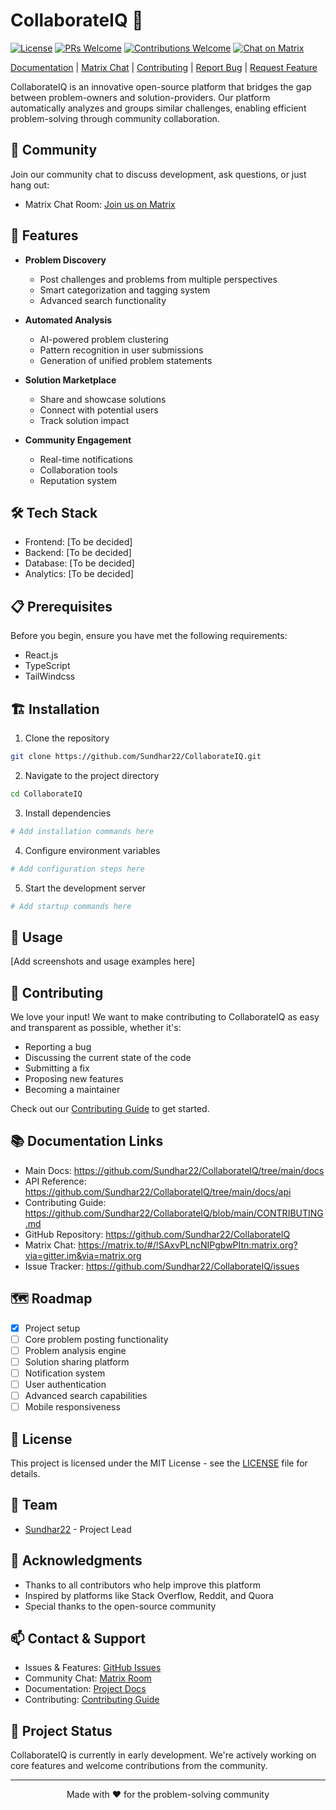 
# CollaborateIQ 🤝

[![License](https://img.shields.io/badge/license-MIT-blue.svg)](https://opensource.org/licenses/MIT)
[![PRs Welcome](https://img.shields.io/badge/PRs-welcome-brightgreen.svg)](http://makeapullrequest.com)
[![Contributions Welcome](https://img.shields.io/badge/contributions-welcome-brightgreen.svg?style=flat)](https://github.com/Sundhar22/CollaborateIQ/issues)
[![Chat on Matrix](https://img.shields.io/badge/chat-on%20matrix-blue)](https://matrix.to/#/!SAxvPLncNIPgbwPItn:matrix.org?via=gitter.im&via=matrix.org)

[Documentation](https://github.com/Sundhar22/CollaborateIQ/docs) | 
[Matrix Chat](https://matrix.to/#/!SAxvPLncNIPgbwPItn:matrix.org?via=gitter.im&via=matrix.org) | 
[Contributing](https://github.com/Sundhar22/CollaborateIQ/blob/main/CONTRIBUTING.md) | 
[Report Bug](https://github.com/Sundhar22/CollaborateIQ/issues/new?template=bug_report.md) | 
[Request Feature](https://github.com/Sundhar22/CollaborateIQ/issues/new?template=feature_request.md)

CollaborateIQ is an innovative open-source platform that bridges the gap between problem-owners and solution-providers. Our platform automatically analyzes and groups similar challenges, enabling efficient problem-solving through community collaboration.

## 💬 Community

Join our community chat to discuss development, ask questions, or just hang out:

- Matrix Chat Room: [Join us on Matrix](https://matrix.to/#/!SAxvPLncNIPgbwPItn:matrix.org?via=gitter.im&via=matrix.org)

## 🚀 Features

- **Problem Discovery**
  - Post challenges and problems from multiple perspectives
  - Smart categorization and tagging system
  - Advanced search functionality

- **Automated Analysis**
  - AI-powered problem clustering
  - Pattern recognition in user submissions
  - Generation of unified problem statements

- **Solution Marketplace**
  - Share and showcase solutions
  - Connect with potential users
  - Track solution impact

- **Community Engagement**
  - Real-time notifications
  - Collaboration tools
  - Reputation system

## 🛠️ Tech Stack

- Frontend: [To be decided]
- Backend: [To be decided]
- Database: [To be decided]
- Analytics: [To be decided]

## 📋 Prerequisites

Before you begin, ensure you have met the following requirements:
* React.js
* TypeScript
* TailWindcss
  

## 🏗️ Installation

1. Clone the repository
```bash
git clone https://github.com/Sundhar22/CollaborateIQ.git
```

2. Navigate to the project directory
```bash
cd CollaborateIQ
```

3. Install dependencies
```bash
# Add installation commands here
```

4. Configure environment variables
```bash
# Add configuration steps here
```

5. Start the development server
```bash
# Add startup commands here
```

## 🎯 Usage

[Add screenshots and usage examples here]

## 🤝 Contributing

We love your input! We want to make contributing to CollaborateIQ as easy and transparent as possible, whether it's:

- Reporting a bug
- Discussing the current state of the code
- Submitting a fix
- Proposing new features
- Becoming a maintainer

Check out our [Contributing Guide](CONTRIBUTING.md) to get started.


## 📚 Documentation Links

- Main Docs: https://github.com/Sundhar22/CollaborateIQ/tree/main/docs
- API Reference: https://github.com/Sundhar22/CollaborateIQ/tree/main/docs/api
- Contributing Guide: https://github.com/Sundhar22/CollaborateIQ/blob/main/CONTRIBUTING.md
- GitHub Repository: https://github.com/Sundhar22/CollaborateIQ
- Matrix Chat: https://matrix.to/#/!SAxvPLncNIPgbwPItn:matrix.org?via=gitter.im&via=matrix.org
- Issue Tracker: https://github.com/Sundhar22/CollaborateIQ/issues



## 🗺️ Roadmap

- [x] Project setup
- [ ] Core problem posting functionality
- [ ] Problem analysis engine
- [ ] Solution sharing platform
- [ ] Notification system
- [ ] User authentication
- [ ] Advanced search capabilities
- [ ] Mobile responsiveness

## 📜 License

This project is licensed under the MIT License - see the [LICENSE](LICENSE) file for details.

## 👥 Team

- [Sundhar22](https://github.com/Sundhar22) - Project Lead

## 🌟 Acknowledgments

- Thanks to all contributors who help improve this platform
- Inspired by platforms like Stack Overflow, Reddit, and Quora
- Special thanks to the open-source community

## 📫 Contact & Support

- Issues & Features: [GitHub Issues](https://github.com/Sundhar22/CollaborateIQ/issues)
- Community Chat: [Matrix Room](https://matrix.to/#/!SAxvPLncNIPgbwPItn:matrix.org?via=gitter.im&via=matrix.org)
- Documentation: [Project Docs](https://sundhar22.github.io/CollaborateIQ/)
- Contributing: [Contributing Guide](https://github.com/Sundhar22/CollaborateIQ/blob/main/CONTRIBUTING.md)

## 🔮 Project Status

CollaborateIQ is currently in early development. We're actively working on core features and welcome contributions from the community.

---

<p align="center">Made with ❤️ for the problem-solving community</p>
